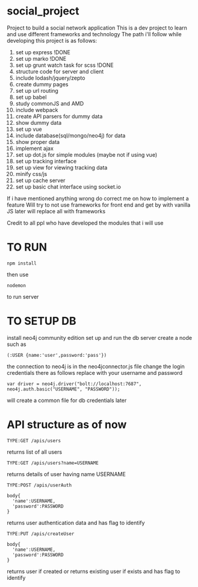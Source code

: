 # social_project
Project to build a social network application
This is a dev project to learn and use different frameworks and technology
The path i'll follow while developing this project is as follows:


  1. set up express !DONE
  2. set up marko !DONE
  3. set up grunt watch task for scss !DONE
  4. structure code for server and client
  5. include lodash/jquery/zepto
  6. create dummy pages
  7. set up url routing
  8. set up babel
  9. study commonJS and AMD
  10. include webpack
  11. create API parsers for dummy data
  12. show dummy data
  13. set up  vue
  14. include database(sql/mongo/neo4j) for data
  15. show proper data
  16. implement ajax 
  17. set up dot.js for simple modules (maybe not if using vue)
  18. set up tracking interface
  19. set up view for viewing tracking data
  20. minify css/js
  21. set up cache server
  22. set up basic chat interface using socket.io


If i have mentioned anything wrong do correct me on how to implement a feature
Will try to not use frameworks for front end and get by with vanilla JS
later will replace all with frameworks

Credit to all ppl who have developed the modules that i will use

# TO RUN
```
npm install
```
then use 
```
nodemon
```
to run server

# TO SETUP DB

install neo4j community edition
set up and run the db server
create a node such as
```
(:USER {name:'user',password:'pass'})
```
the connection to neo4j is in the neo4jconnector.js file
change the login credentials there as follows
replace with your username and password
```
var driver = neo4j.driver("bolt://localhost:7687", neo4j.auth.basic("USERNAME", "PASSWORD"));
```
will create a common file for db credentials later

# API structure as of now

```
TYPE:GET /apis/users
```
returns list of all users


```
TYPE:GET /apis/users?name=USERNAME
```
returns details of user having name USERNAME

```
TYPE:POST /apis/userAuth

body{
  'name':USERNAME,
  'password':PASSWORD
}
```
returns user authentication data and has flag to identify

```
TYPE:PUT /apis/createUser

body{
  'name':USERNAME,
  'password':PASSWORD
}
```
returns user if created or returns existing user if exists and has flag to identify

